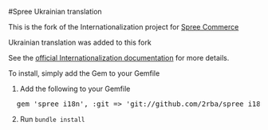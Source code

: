 #Spree Ukrainian translation

This is the fork of the Internationalization project for [Spree Commerce](http://spreecommerce.com/)

Ukrainian translation was added to this fork

See the [official Internationalization documentation](http://guides.spreecommerce.com/i18n.html) for more details.

To install, simply add the Gem to your Gemfile


1. Add the following to your Gemfile
<pre>
  gem 'spree_i18n', :git => 'git://github.com/2rba/spree_i18n.git'
</pre>
2. Run `bundle install`
